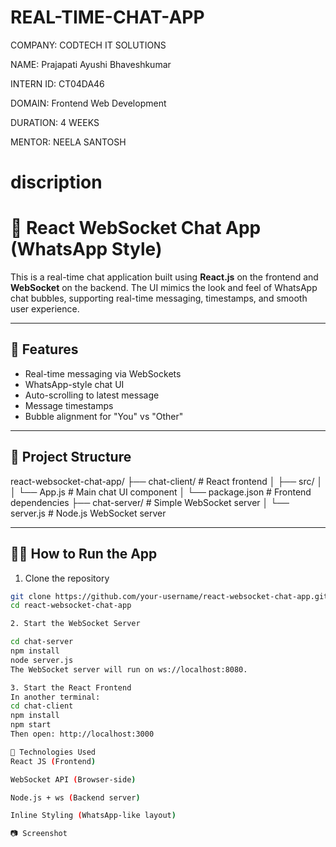 # REAL-TIME-CHAT-APP

COMPANY: CODTECH IT SOLUTIONS

NAME: Prajapati Ayushi Bhaveshkumar

INTERN ID: CT04DA46

DOMAIN: Frontend Web Development

DURATION: 4 WEEKS

MENTOR: NEELA SANTOSH

# discription

# 💬 React WebSocket Chat App (WhatsApp Style)

This is a real-time chat application built using **React.js** on the frontend and **WebSocket** on the backend. The UI mimics the look and feel of WhatsApp chat bubbles, supporting real-time messaging, timestamps, and smooth user experience.

---

## 🚀 Features

- Real-time messaging via WebSockets
- WhatsApp-style chat UI
- Auto-scrolling to latest message
- Message timestamps
- Bubble alignment for "You" vs "Other"

---

## 📁 Project Structure

react-websocket-chat-app/
├── chat-client/ # React frontend
│ ├── src/
│ │ └── App.js # Main chat UI component
│ └── package.json # Frontend dependencies
├── chat-server/ # Simple WebSocket server
│ └── server.js # Node.js WebSocket server



---

## 🧑‍💻 How to Run the App

1. Clone the repository

```bash
git clone https://github.com/your-username/react-websocket-chat-app.git
cd react-websocket-chat-app

2. Start the WebSocket Server

cd chat-server
npm install
node server.js
The WebSocket server will run on ws://localhost:8080.

3. Start the React Frontend
In another terminal:
cd chat-client
npm install
npm start
Then open: http://localhost:3000

🔧 Technologies Used
React JS (Frontend)

WebSocket API (Browser-side)

Node.js + ws (Backend server)

Inline Styling (WhatsApp-like layout)

📷 Screenshot




